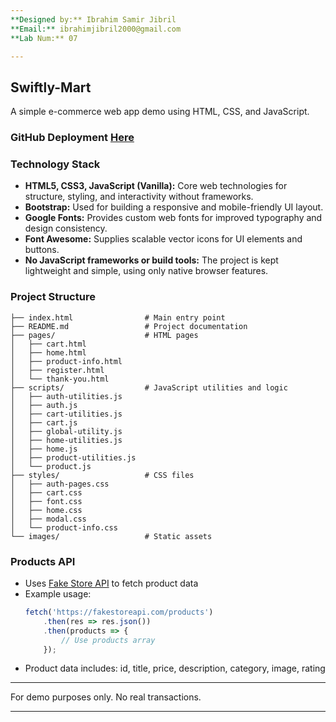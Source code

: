 ```yaml
---
**Designed by:** Ibrahim Samir Jibril  
**Email:** ibrahimjibril2000@gmail.com  
**Lab Num:** 07

---
```


## Swiftly-Mart

A simple e-commerce web app demo using HTML, CSS, and JavaScript.

### GitHub Deployment [Here](https://ibrahim-samir-001.github.io/Swiftly-Mart/)
 
### Technology Stack
- **HTML5, CSS3, JavaScript (Vanilla):** Core web technologies for structure, styling, and interactivity without frameworks.
- **Bootstrap:** Used for building a responsive and mobile-friendly UI layout.
- **Google Fonts:** Provides custom web fonts for improved typography and design consistency.
- **Font Awesome:** Supplies scalable vector icons for UI elements and buttons.
- **No JavaScript frameworks or build tools:** The project is kept lightweight and simple, using only native browser features.

### Project Structure
```
├── index.html                # Main entry point
├── README.md                 # Project documentation
├── pages/                    # HTML pages
│   ├── cart.html
│   ├── home.html
│   ├── product-info.html
│   ├── register.html
│   └── thank-you.html
├── scripts/                  # JavaScript utilities and logic
│   ├── auth-utilities.js
│   ├── auth.js
│   ├── cart-utilities.js
│   ├── cart.js
│   ├── global-utility.js
│   ├── home-utilities.js
│   ├── home.js
│   ├── product-utilities.js
│   └── product.js
├── styles/                   # CSS files
│   ├── auth-pages.css
│   ├── cart.css
│   ├── font.css
│   ├── home.css
│   ├── modal.css
│   └── product-info.css
└── images/                   # Static assets
```

### Products API
- Uses [Fake Store API](https://fakestoreapi.com/products) to fetch product data
- Example usage:
	```js
	fetch('https://fakestoreapi.com/products')
		.then(res => res.json())
		.then(products => {
			// Use products array
		});
	```
- Product data includes: id, title, price, description, category, image, rating

---
For demo purposes only. No real transactions.
  
---

